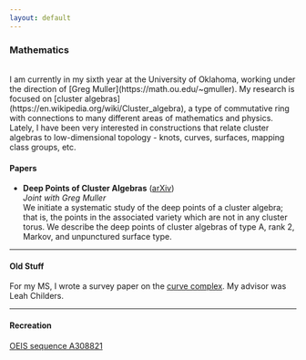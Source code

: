 ```yaml
---
layout: default
---
```


### Mathematics

<br/>
I am currently in my sixth year at the University of Oklahoma, working under the direction of [Greg Muller](https://math.ou.edu/~gmuller). My research is focused on [cluster algebras](https://en.wikipedia.org/wiki/Cluster_algebra), a type of commutative ring with connections to many different areas of mathematics and physics. Lately, I have been very interested in constructions that relate cluster algebras to low-dimensional topology - knots, curves, surfaces, mapping class groups, etc.

#### Papers

* **Deep Points of Cluster Algebras** ([arXiv](https://arxiv.org/abs/2403.15589)) <br/>
   *Joint with Greg Muller* <br/>
   We initiate a systematic study of the deep points of a cluster algebra; that is, the points in the associated variety which are not in any cluster torus. We describe the deep points of cluster algebras of type A, rank 2, Markov, and unpunctured surface type. 

---

#### Old Stuff

For my MS, I wrote a survey paper on the [curve complex](https://en.wikipedia.org/wiki/Curve_complex). My advisor was Leah Childers.

---

#### Recreation

[OEIS sequence A308821](https://oeis.org/A308821)


